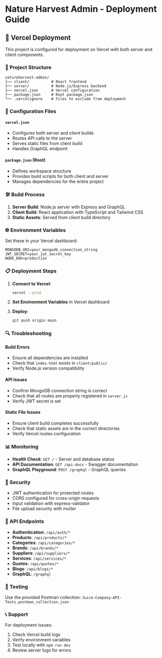 # Nature Harvest Admin - Deployment Guide

## 🚀 Vercel Deployment

This project is configured for deployment on Vercel with both server and client components.

### 📁 Project Structure

```
natureharvest-admin/
├── client/          # React frontend
├── server/          # Node.js/Express backend
├── vercel.json      # Vercel configuration
├── package.json     # Root package.json
└── .vercelignore    # Files to exclude from deployment
```

### 🔧 Configuration Files

#### `vercel.json`
- Configures both server and client builds
- Routes API calls to the server
- Serves static files from client build
- Handles GraphQL endpoint

#### `package.json` (Root)
- Defines workspace structure
- Provides build scripts for both client and server
- Manages dependencies for the entire project

### 🛠️ Build Process

1. **Server Build**: Node.js server with Express and GraphQL
2. **Client Build**: React application with TypeScript and Tailwind CSS
3. **Static Assets**: Served from client build directory

### 🌐 Environment Variables

Set these in your Vercel dashboard:

```env
MONGODB_URI=your_mongodb_connection_string
JWT_SECRET=your_jwt_secret_key
NODE_ENV=production
```

### 📋 Deployment Steps

1. **Connect to Vercel**:
   ```bash
   vercel --prod
   ```

2. **Set Environment Variables** in Vercel dashboard

3. **Deploy**:
   ```bash
   git push origin main
   ```

### 🔍 Troubleshooting

#### Build Errors
- Ensure all dependencies are installed
- Check that `index.html` exists in `client/public/`
- Verify Node.js version compatibility

#### API Issues
- Confirm MongoDB connection string is correct
- Check that all routes are properly registered in `server.js`
- Verify JWT secret is set

#### Static File Issues
- Ensure client build completes successfully
- Check that static assets are in the correct directories
- Verify Vercel routes configuration

### 📊 Monitoring

- **Health Check**: `GET /` - Server and database status
- **API Documentation**: `GET /api-docs` - Swagger documentation
- **GraphQL Playground**: `POST /graphql` - GraphQL queries

### 🔐 Security

- JWT authentication for protected routes
- CORS configured for cross-origin requests
- Input validation with express-validator
- File upload security with multer

### 📝 API Endpoints

- **Authentication**: `/api/auth/*`
- **Products**: `/api/products/*`
- **Categories**: `/api/categories/*`
- **Brands**: `/api/brands/*`
- **Suppliers**: `/api/suppliers/*`
- **Services**: `/api/services/*`
- **Quotes**: `/api/quotes/*`
- **Blogs**: `/api/blogs/*`
- **GraphQL**: `/graphql`

### 🧪 Testing

Use the provided Postman collection:
`Juice-Company-API-Tests.postman_collection.json`

### 📞 Support

For deployment issues:
1. Check Vercel build logs
2. Verify environment variables
3. Test locally with `npm run dev`
4. Review server logs for errors 